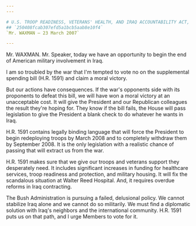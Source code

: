 ```yaml
---
---

# U.S. TROOP READINESS, VETERANS' HEALTH, AND IRAQ ACCOUNTABILITY ACT,
## `250408fcab307efd5a1bcb5aab8e10f4`
`Mr. WAXMAN — 23 March 2007`

---
```



Mr. WAXMAN. Mr. Speaker, today we have an opportunity to begin the 
end of American military involvement in Iraq.

I am so troubled by the war that I'm tempted to vote no on the 
supplemental spending bill (H.R. 1591) and claim a moral victory.

But our actions have consequences. If the war's opponents side with 
its proponents to defeat this bill, we will have won a moral victory at 
an unacceptable cost. It will give the President and our Republican 
colleagues the result they're hoping for. They know if the bill fails, 
the House will pass legislation to give the President a blank check to 
do whatever he wants in Iraq.

H.R. 1591 contains legally binding language that will force the 
President to begin redeploying troops by March 2008 and to completely 
withdraw them by September 2008. It is the only legislation with a 
realistic chance of passing that will extract us from the war.

H.R. 1591 makes sure that we give our troops and veterans support 
they desperately need. It includes significant increases in funding for 
healthcare services, troop readiness and protection, and military 
housing. It will fix the scandalous situation at Walter Reed Hospital. 
And, it requires overdue reforms in Iraq contracting.

The Bush Administration is pursuing a failed, delusional policy. We 
cannot stabilize Iraq alone and we cannot do so militarily. We must 
find a diplomatic solution with Iraq's neighbors and the international 
community. H.R. 1591 puts us on that path, and I urge Members to vote 
for it.